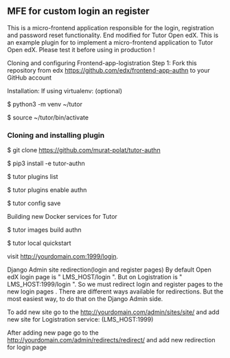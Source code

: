 ## MFE for custom login an register
This is a micro-frontend application responsible for the login, registration and password reset functionality. End modified for Tutor Open edX. This is an example plugin for to implement a micro-frontend application to Tutor Open edX.  Please test it before using in production !

Cloning and configuring Frontend-app-logistration
Step 1: Fork this repository from edx https://github.com/edx/frontend-app-authn to your GitHub account


Installation:
If using virtualenv: (optional)

$ python3 -m venv ~/tutor

$ source ~/tutor/bin/activate

### Cloning and installing plugin

$ git clone https://github.com/murat-polat/tutor-authn 

$ pip3 install -e tutor-authn

$ tutor plugins list

$ tutor plugins enable authn

$ tutor config save

Building new Docker services for Tutor

$ tutor images build authn

$ tutor local quickstart

visit http://yourdomain.com:1999/login.

Django Admin site redirection(login and register pages)
By default Open edX login page is " LMS_HOST/login ". But on Logistration is " LMS_HOST:1999/login ". So we must redirect login and register pages to the new login pages . There are different ways available for redirections. But the most easiest way, to do that on the Django Admin side.

To add new site go to the http://yourdomain.com/admin/sites/site/ and add new site for Logistration service: (LMS_HOST:1999)

After adding new page go to the http://yourdomain.com/admin/redirects/redirect/ and add new redirection for login page

